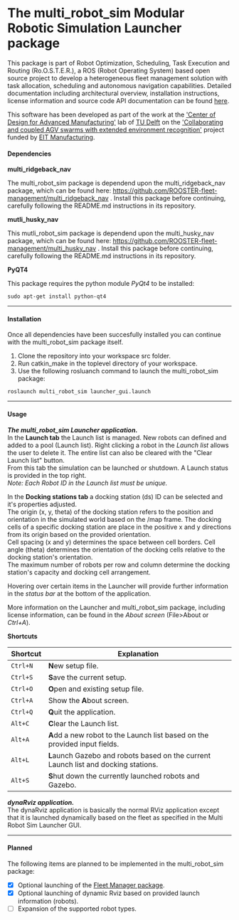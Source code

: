 # The multi_robot_sim Modular Robotic Simulation Launcher package

This package is part of Robot Optimization, Scheduling, Task Execution and Routing (Ro.O.S.T.E.R.), a ROS (Robot Operating System) based open source project to develop a heterogeneous fleet management solution
with task allocation, scheduling and autonomous navigation capabilities. Detailed documentation including architectural overview, installation instructions, license information and source code API documentation can be found [here](https://rooster-fleet-management.github.io/rooster_fleet_manager/).
 
This software has been developed as part of the work at
the ['Center of Design for Advanced Manufacturing'](https://www.tudelft.nl/en/ide/research/research-labs/center-of-design-for-advanced-manufacturing/) lab of [TU Delft](https://www.tudelft.nl/en/)
on the ['Collaborating and coupled AGV swarms with extended environment recognition'](https://eitmanufacturing.eu/collaborating-and-coupled-agv-swarms-with-extended-environment-recognition/)  project
funded by [EIT Manufacturing](<https://eitmanufacturing.eu/>).


#### Dependencies
**multi_ridgeback_nav**

The multi_robot_sim package is dependend upon the multi_ridgeback_nav package, which can be found here: https://github.com/ROOSTER-fleet-management/multi_ridgeback_nav . Install this package before continuing, carefully following the README.md instructions in its repository.

**mutli_husky_nav**

This mutli_robot_sim package is dependend upon the multi_husky_nav package, which can be found here:
https://github.com/ROOSTER-fleet-management/multi_husky_nav . Install this package before continuing, carefully following the README.md instructions in its repository.

**PyQT4**

This package requires the python module *PyQt4* to be installed:

```console
sudo apt-get install python-qt4
```

---

#### Installation
Once all dependencies have been succesfully installed you can continue with the multi_robot_sim package itself.

1. Clone the repository into your workspace src folder. 
2. Run catkin_make in the toplevel directory of your workspace.
3. Use the following rosluanch command to launch the multi_robot_sim package: 

```console
roslaunch multi_robot_sim launcher_gui.launch 
```


---


#### Usage
***The multi_robot_sim Launcher application.***<br/>
In the **Launch tab** the Launch list is managed. New robots can defined and added to a pool (Launch list). Right clicking a robot in the *Launch list* allows the user to delete it. The entire list can also be cleared with the "Clear Launch list" button.<br/>
From this tab the simulation can be launched or shutdown. A Launch status is provided in the top right.<br/>
*Note: Each Robot ID in the Launch list must be unique.* <br/>

In the **Docking stations tab** a docking station (ds) ID can be selected and it's properties adjusted. <br/>
The origin (x, y, theta) of the docking station refers to the position and orientation in the simulated world based on the /map frame.
The docking cells of a specific docking station are place in the positive x and y directions from its origin based on the provided orientation. <br/>
Cell spacing (x and y) determines the space between cell borders. Cell angle (theta) determines the orientation of the docking cells relative to the docking station's orientation.<br/>
The maximum number of robots per row and column determine the docking station's capacity and docking cell arrangement.
<br/>

Hovering over certain items in the Launcher will provide further information in the *status bar* at the bottom of the application.

More information on the Launcher and multi_robot_sim package, including license information, can be found in the *About screen* (File>About or *Ctrl+A*).

**Shortcuts**

Shortcut | Explanation
-------- | ------------
`Ctrl+N` | **N**ew setup file.
`Ctrl+S` | **S**ave the current setup.
`Ctrl+O` | **O**pen and existing setup file.
`Ctrl+A` | Show the **A**bout screen.
`Ctrl+Q` | **Q**uit the application.
`Alt+C` | **C**lear the Launch list.
`Alt+A` | **A**dd a new robot to the Launch list based on the provided input fields.
`Alt+L `| **L**aunch Gazebo and robots based on the current Launch list and docking stations.
`Alt+S `| **S**hut down the currently launched robots and Gazebo.


***dynaRviz application.***<br/>
The dynaRviz application is basically the normal RViz application except that it is launched dynamically based on the fleet as specified in the Multi Robot Sim Launcher GUI.
<br/>


---

#### Planned
The following items are planned to be implemented in the multi_robot_sim package:

- [X] Optional launching of the [Fleet Manager package](https://github.com/ROOSTER-fleet-management/rooster_fleet_manager/tree/master).
- [X] Optional launching of dynamic Rviz based on provided launch information (robots).
- [ ] Expansion of the supported robot types.
